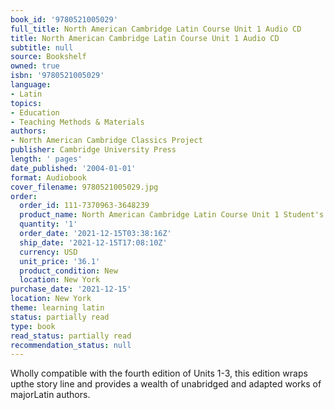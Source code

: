 ```yaml
---
book_id: '9780521005029'
full_title: North American Cambridge Latin Course Unit 1 Audio CD
title: North American Cambridge Latin Course Unit 1 Audio CD
subtitle: null
source: Bookshelf
owned: true
isbn: '9780521005029'
language:
- Latin
topics:
- Education
- Teaching Methods & Materials
authors:
- North American Cambridge Classics Project
publisher: Cambridge University Press
length: ' pages'
date_published: '2004-01-01'
format: Audiobook
cover_filename: 9780521005029.jpg
order:
  order_id: 111-7370963-3648239
  product_name: North American Cambridge Latin Course Unit 1 Student's Book
  quantity: '1'
  order_date: '2021-12-15T03:38:16Z'
  ship_date: '2021-12-15T17:08:10Z'
  currency: USD
  unit_price: '36.1'
  product_condition: New
  location: New York
purchase_date: '2021-12-15'
location: New York
theme: learning latin
status: partially read
type: book
read_status: partially read
recommendation_status: null
---
```

Wholly compatible with the fourth edition of Units 1-3, this edition wraps upthe story line and provides a wealth of unabridged and adapted works of majorLatin authors.
